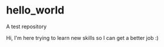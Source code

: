 # hello_world
A test repository

Hi, I'm here trying to learn new skills so I can get a better job :)
